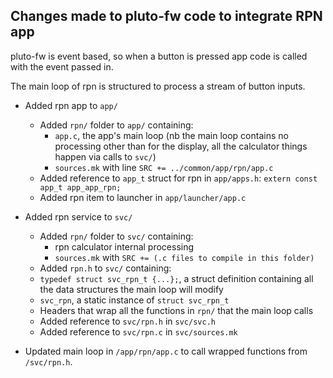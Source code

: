 Changes made to pluto-fw code to integrate RPN app
-----

pluto-fw is event based, so when a button is pressed app code is called with the event passed in.

The main loop of rpn is structured to process a stream of button inputs.

- Added rpn app to `app/`
    - Added `rpn/` folder to `app/` containing: 
        - `app.c`, the app's main loop (nb the main loop contains no processing other than for the display, all the calculator things happen via calls to `svc/`)
        - `sources.mk` with line `SRC += ../common/app/rpn/app.c` 
    - Added reference to `app_t` struct for rpn in `app/apps.h`: `extern const app_t app_app_rpn;`
    - Added rpn item to launcher in `app/launcher/app.c`

- Added rpn service to `svc/`
    - Added `rpn/` folder to `svc/` containing:
        - rpn calculator internal processing 
        - `sources.mk` with `SRC += (.c files to compile in this folder)`
    - Added `rpn.h` to `svc/` containing:
	- `typedef struct svc_rpn_t {...};`, a struct definition containing all the data structures the main loop will modify
	- `svc_rpn`, a static instance of `struct svc_rpn_t`
	- Headers that wrap all the functions in `rpn/` that the main loop calls
    - Added reference to `svc/rpn.h` in `svc/svc.h`
    - Added reference to `svc/rpn.c` in `svc/sources.mk`

- Updated main loop in `/app/rpn/app.c` to call wrapped functions from `/svc/rpn.h`.
